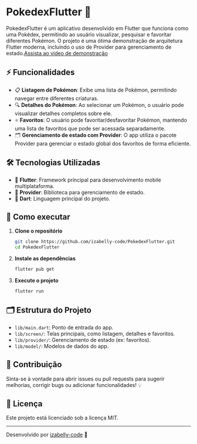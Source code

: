 # PokedexFlutter 🐾

PokedexFlutter é um aplicativo desenvolvido em Flutter que funciona como uma Pokédex, permitindo ao usuário visualizar, pesquisar e favoritar diferentes Pokémon. O projeto é uma ótima demonstração de arquitetura Flutter moderna, incluindo o uso de Provider para gerenciamento de estado.[Assista ao vídeo de demonstração](https://youtu.be/QWqqp2BDiKo)


## ⚡ Funcionalidades

- 📋 **Listagem de Pokémon**: Exibe uma lista de Pokémon, permitindo navegar entre diferentes criaturas.
- 🔍 **Detalhes do Pokémon**: Ao selecionar um Pokémon, o usuário pode visualizar detalhes completos sobre ele.
- ⭐ **Favoritos**: O usuário pode favoritar/desfavoritar Pokémon, mantendo uma lista de favoritos que pode ser acessada separadamente.
- 🗂️ **Gerenciamento de estado com Provider**: O app utiliza o pacote Provider para gerenciar o estado global dos favoritos de forma eficiente.

## 🛠 Tecnologias Utilizadas

- 💙 **Flutter**: Framework principal para desenvolvimento mobile multiplataforma.
- 🔗 **Provider**: Biblioteca para gerenciamento de estado.
- 🎯 **Dart**: Linguagem principal do projeto.

## 🚀 Como executar

1. **Clone o repositório**
   ```bash
   git clone https://github.com/izabelly-code/PokedexFlutter.git
   cd PokedexFlutter
   ```

2. **Instale as dependências**
   ```bash
   flutter pub get
   ```

3. **Execute o projeto**
   ```bash
   flutter run
   ```

## 🗂 Estrutura do Projeto

- `lib/main.dart`: Ponto de entrada do app.
- `lib/screen/`: Telas principais, como listagem, detalhes e favoritos.
- `lib/provider/`: Gerenciamento de estado (ex: favoritos).
- `lib/model/`: Modelos de dados do app.

## 🤝 Contribuição

Sinta-se à vontade para abrir issues ou pull requests para sugerir melhorias, corrigir bugs ou adicionar funcionalidades! 💡

## 📄 Licença

Este projeto está licenciado sob a licença MIT.

---

Desenvolvido por [izabelly-code](https://github.com/izabelly-code) 🚀
